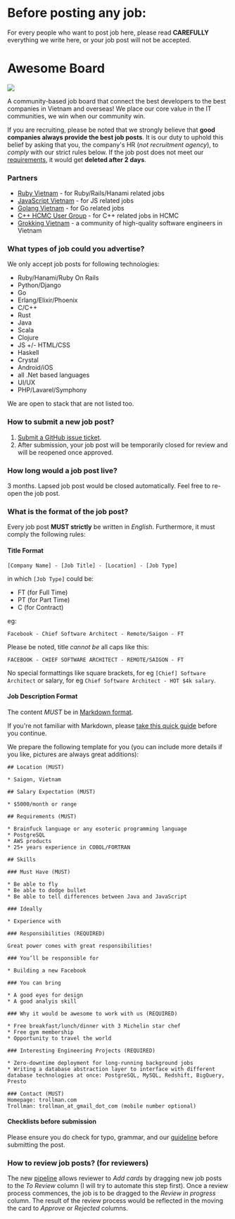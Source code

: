 # Before posting any job: 
For every people who want to post job here, please read **CAREFULLY** everything we write here, or your job post will not be accepted.

# Awesome Board

![](http://i.giphy.com/u2UWxUJ9AAoKY.gif)

A community-based job board that connect the best developers to the best companies in Vietnam and overseas! We place our core value in the IT communities, we win when our community win.

If you are recruiting, please be noted that we strongly believe that __good companies always provide the best job posts__. It is our duty to uphold this belief by asking that you, the company's HR (_not recruitment agency_), to _comply_ with our strict rules below. If the job post does not meet our [requirements](#what-is-the-format-of-the-job-post), it would get __deleted after 2 days__.

### Partners

* [Ruby Vietnam](http://ruby.org.vn) - for Ruby/Rails/Hanami related jobs
* [JavaScript Vietnam](https://vietnamrb.slack.com/messages/C0J7M3P8V/) - for JS related jobs
* [Golang Vietnam](http://facebook.com/golang.org.vn/) - for Go related jobs
* [C++ HCMC User Group](https://vietnamrb.slack.com/messages/C0Y25HCGL/) - for C++ related jobs in HCMC
* [Grokking Vietnam](https://www.grokking.org) - a community of high-quality software engineers in Vietnam

### What types of job could you advertise?

We only accept job posts for following technologies:

* Ruby/Hanami/Ruby On Rails
* Python/Django
* Go
* Erlang/Elixir/Phoenix
* C/C++
* Rust
* Java
* Scala
* Clojure
* JS +/- HTML/CSS
* Haskell
* Crystal
* Android/iOS
* all .Net based languages
* UI/UX
* PHP/Lavarel/Symphony

We are open to stack that are not listed too.

### How to submit a new job post?

1. [Submit a GitHub issue ticket](https://github.com/awesome-jobs/jobs/issues/new).
3. After submission, your job post will be temporarily closed for review and will be reopened once approved.

### How long would a job post live?

3 months. Lapsed job post would be closed automatically. Feel free to re-open the job post.

### What is the format of the job post?

Every job post **MUST strictly** be written in *English*. Furthermore, it must comply the following rules:

#### Title Format

```
[Company Name] - [Job Title] - [Location] - [Job Type]
```

in which `[Job Type]` could be:

* FT (for Full Time)
* PT (for Part Time)
* C (for Contract)

eg:

```
Facebook - Chief Software Architect - Remote/Saigon - FT
```

Please be noted, title _cannot be_ all caps like this:

```
FACEBOOK - CHIEF SOFTWARE ARCHITECT - REMOTE/SAIGON - FT
```

No special formattings like square brackets, for eg `[Chief] Software Architect` or salary, for eg `Chief Software Architect - HOT $4k salary`.


#### Job Description Format

The content _MUST_ be in [Markdown format](http://commonmark.org/help/). 

If you're not familiar with Markdown, please [take this quick guide](http://commonmark.org/help/tutorial/) before you continue.

We prepare the following template for you (you can include more details if you like, pictures are always great additions):

```
## Location (MUST)

* Saigon, Vietnam

## Salary Expectation (MUST)

* $5000/month or range

## Requirements (MUST)

* Brainfuck language or any esoteric programming language
* PostgreSQL
* AWS products
* 25+ years experience in COBOL/FORTRAN

## Skills

### Must Have (MUST)

* Be able to fly
* Be able to dodge bullet
* Be able to tell differences between Java and JavaScript

### Ideally

* Experience with 

### Responsibilities (REQUIRED)

Great power comes with great responsibilities!

### You’ll be responsible for

* Building a new Facebook

### You can bring

* A good eyes for design
* A good analyis skill

### Why it would be awesome to work with us (REQUIRED)

* Free breakfast/lunch/dinner with 3 Michelin star chef
* Free gym membership
* Opportunity to travel the world
    
### Interesting Engineering Projects (REQUIRED)

* Zero-downtime deployment for long-running background jobs
* Writing a database abstraction layer to interface with different database technologies at once: PostgreSQL, MySQL, Redshift, BigQuery, Presto

### Contact (MUST)
Homepage: trollman.com
Trollman: trollman_at_gmail_dot_com (mobile number optional)
```

#### Checklists before submission

Please ensure you do check for typo, grammar, and our [guideline](https://github.com/awesome-jobs/vietnam#what-is-the-format-of-the-job-post) before submitting the post.

### How to review job posts? (for reviewers)

The new [pipeline](https://github.com/awesome-jobs/vietnam/projects/1) allows reviewer to _Add cards_ by dragging new job posts to the _To Review_ column (I will try to automate this step first). Once a review process commences, the job is to be dragged to the _Review in progress_ column. The result of the review process would be reflected in the moving the card to _Approve_ or _Rejected_ columns.
